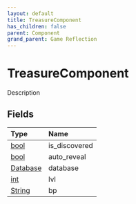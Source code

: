 ```yaml
---
layout: default
title: TreasureComponent
has_children: false
parent: Component
grand_parent: Game Reflection
---
```

# TreasureComponent
Description 

## Fields
| Type | Name |
|:-------------|:--------------|
| [bool](/game-reflection/components/bool.md) | is_discovered |
| [bool](/game-reflection/components/bool.md) | auto_reveal |
| [Database](/game-reflection/components/database.md) | database |
| [int](/game-reflection/enums/int.md) | lvl |
| [String](/game-reflection/components/string.md) | bp |
